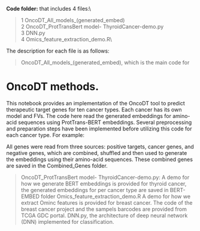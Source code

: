   **Code folder:** that includes 4 files:\
  > 1 OncoDT_All_models_(generated_embed)\
  > 2 OncoDT_ProtTransBert model- ThyroidCancer-demo.py\
  > 3 DNN.py\
  > 4 Omics_feature_extraction_demo.R\
 
The description for each file is as follows:
> OncoDT_All_models_(generated_embed), which is the main code for 
# OncoDT methods.
This notebook provides an implementation of the OncoDT tool to predict therapeutic target genes for ten cancer types.
Each cancer has its own model and FVs. The code here read the generated embeddings for amino-acid sequences using ProtTrans-BERT embeddings. Several preprocessing and preparation steps have been implemented before utilizing this code for each cancer type. For example:

All genes were read from three sources: positive targets, cancer genes, and negative genes, which are combined, shuffled and then used to generate the embeddings using their amino-acid sequences. These combined genes are saved in the Combined_Genes folder.
> OncoDT_ProtTransBert model- ThyroidCancer-demo.py: A demo for how we generate BERT embeddings is provided for thyroid cancer, the generated embeddings for per cancer type are saved in BERT-EMBED folder
> Omics_feature_extraction_demo.R A demo for how we extract Ominc features is provided for breast cancer. The code of the breast cancer project and the sampels barcodes are provided from TCGA GDC portal.
> DNN.py, the architecture of deep neural network (DNN) implemented for classification.
